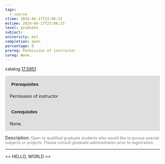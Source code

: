 ```yaml
---
tags:
  - course
ctime: 2024-04-17T23:06:23
mstime: 2024-04-17T23:06:23
level: graduate
subject: 
university: mit
completion: open
percentage: 0
prereq: Permission of instructor
coreq: None.
---
```


catalog [17.S951](http://student.mit.edu/catalog/m17b.html#17.S951)

<span style="display: block; padding: 15px; background-color: rgb(100, 100, 100, 0.2);"><font id="m_prereq1668_0" style="display: block; font-family: Arial, sans-serif; font-weight: bold; padding: 5px">Prerequisites</font><br><span id="prereq1668_0">Permission of instructor</span></span>
<span style="display: block; padding: 15px; background-color: rgb(100, 100, 100, 0.2);"><font id="m_coreq1668_0" style="display: block; font-family: Arial, sans-serif; font-weight: bold; padding: 5px">Corequisites</font><br><span id="coreq1668_0">None.</span></span>

<font style="">Description:</font>
<font style="color: grey; font-size: 0.8rem;">Open to qualified graduate students who would like to pursue special subjects or projects. Please consult graduate administration prior to registration.</font>



---

<< HELLO, WORLD >>
